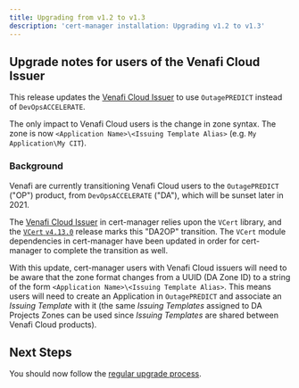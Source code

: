 ```yaml
---
title: Upgrading from v1.2 to v1.3
description: 'cert-manager installation: Upgrading v1.2 to v1.3'
---
```


## Upgrade notes for users of the Venafi Cloud Issuer

This release updates the [Venafi Cloud Issuer][] to use `OutagePREDICT` instead of `DevOpsACCELERATE`.

The only impact to Venafi Cloud users is the change in zone syntax.
The zone is now `<Application Name>\<Issuing Template Alias>`
(e.g. `My Application\My CIT`).

### Background

Venafi are currently transitioning Venafi Cloud users to the `OutagePREDICT` ("OP") product,
from `DevOpsACCELERATE` ("DA"), which will be sunset later in 2021.

The [Venafi Cloud Issuer][] in cert-manager relies upon the `VCert` library,
and the [`VCert` `v4.13.0`][] release marks this "DA2OP" transition.
The `VCert` module dependencies in cert-manager have been updated in order for cert-manager to complete the transition as well.

With this update, cert-manager users with Venafi Cloud issuers will need to be aware that the zone format changes from a UUID (DA Zone ID) to a string of the form `<Application Name>\<Issuing Template Alias>`.
This means users will need to create an Application in `OutagePREDICT` and associate an _Issuing Template_ with it
(the same _Issuing Templates_ assigned to DA Projects Zones can be used since _Issuing Templates_ are shared between Venafi Cloud products).

[Venafi Cloud Issuer]: https://cert-manager.io/docs/configuration/venafi/
[`VCert` `v4.13.0`]: https://github.com/Venafi/vcert/releases/tag/v4.13.0

## Next Steps

You should now follow the [regular upgrade process](../../installation/upgrade.md).